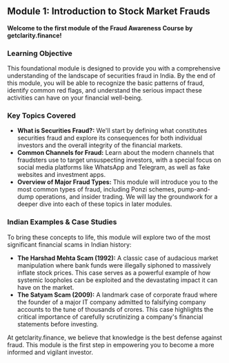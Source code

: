 ## Module 1: Introduction to Stock Market Frauds

**Welcome to the first module of the Fraud Awareness Course by getclarity.finance!**

### Learning Objective

This foundational module is designed to provide you with a comprehensive understanding of the landscape of securities fraud in India. By the end of this module, you will be able to recognize the basic patterns of fraud, identify common red flags, and understand the serious impact these activities can have on your financial well-being.

### Key Topics Covered

*   **What is Securities Fraud?:** We'll start by defining what constitutes securities fraud and explore its consequences for both individual investors and the overall integrity of the financial markets.
*   **Common Channels for Fraud:** Learn about the modern channels that fraudsters use to target unsuspecting investors, with a special focus on social media platforms like WhatsApp and Telegram, as well as fake websites and investment apps.
*   **Overview of Major Fraud Types:** This module will introduce you to the most common types of fraud, including Ponzi schemes, pump-and-dump operations, and insider trading. We will lay the groundwork for a deeper dive into each of these topics in later modules.

### Indian Examples & Case Studies

To bring these concepts to life, this module will explore two of the most significant financial scams in Indian history:

*   **The Harshad Mehta Scam (1992):** A classic case of audacious market manipulation where bank funds were illegally siphoned to massively inflate stock prices. This case serves as a powerful example of how systemic loopholes can be exploited and the devastating impact it can have on the market.
*   **The Satyam Scam (2009):** A landmark case of corporate fraud where the founder of a major IT company admitted to falsifying company accounts to the tune of thousands of crores. This case highlights the critical importance of carefully scrutinizing a company's financial statements before investing.

At getclarity.finance, we believe that knowledge is the best defense against fraud. This module is the first step in empowering you to become a more informed and vigilant investor.
